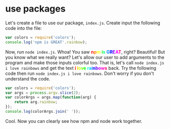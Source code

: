 # use packages

Let's create a file to use our package, `index.js`.  Create input the following code into the file:

```js
var colors = require('colors');
console.log('npm is GREAT'.rainbow);
```

Now, run `node index.js`.  Whoa! You saw <span style='font-weight:bold;'><span style='color:#FF0000;'>n</span><span style='color:#FF7F00;'>p</span><span style='color:#FFFF00;'>m</span> <span style='color:#00FF00;'>i</span><span style='color:#00FF7F;'>s</span> <span style='color:#007FFF;'>G</span><span style='color:#0000FF;'>R</span><span style='color:#7F00FF;'>E</span><span style='color:#FF00FE;'>A</span><span style='color:#FF007F;'>T</span></span>, right? Beautiful!  But you know what we really want?  Let's allow our user to add arguments to the program and make those inputs colorful too.  That is, let's call `node index.js i love rainbows` and get the text <span style='font-weight:bold;'><span style='color:#FF0000;'>i</span> <span style='color:#FFCC00;'>l</span><span style='color:#CBFF00;'>o</span><span style='color:#65FF00;'>v</span><span style='color:#00FF00;'>e</span> <span style='color:#00FFCC;'>r</span><span style='color:#00CBFF;'>a</span><span style='color:#0065FF;'>i</span><span style='color:#0000FF;'>n</span><span style='color:#6500FF;'>b</span><span style='color:#CC00FF;'>o</span><span style='color:#FF00CB;'>w</span><span style='color:#FF0065;'>s</span></span> back.  Try the following code then run `node index.js i love rainbows`.  Don't worry if you don't understand the code.

```js
var colors = require('colors');
var args = process.argv.slice(2);
var colorArgs = args.map(function(arg) {
    return arg.rainbow;
});
console.log(colorArgs.join(' '));
```

Cool.  Now you can clearly see how npm and node work together.
